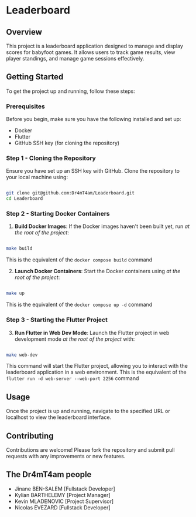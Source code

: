 # Leaderboard

## Overview

This project is a leaderboard application designed to manage and display scores for babyfoot games. It allows users to track game results, view player standings, and manage game sessions effectively.

## Getting Started

To get the project up and running, follow these steps:

### Prerequisites

Before you begin, make sure you have the following installed and set up:

- Docker
- Flutter
- GitHub SSH key (for cloning the repository)

### Step 1 - Cloning the Repository

Ensure you have set up an SSH key with GitHub. Clone the repository to your local machine using:

```bash

git clone git@github.com:Dr4mT4am/Leaderboard.git
cd Leaderboard

```

### Step 2 - Starting Docker Containers

1. **Build Docker Images**: If the Docker images haven't been built yet, run _at the root of the project_:

```bash

make build

```

This is the equivalent of the `docker compose build` command

2. **Launch Docker Containers**: Start the Docker containers using _at the root of the project_:

```bash

make up

```

This is the equivalent of the `docker compose up -d` command

### Step 3 - Starting the Flutter Project

3. **Run Flutter in Web Dev Mode**: Launch the Flutter project in web development mode _at the root of the project_ with:

```bash

make web-dev

```

This command will start the Flutter project, allowing you to interact with the leaderboard application in a web environment. This is the equivalent of the `flutter run -d web-server --web-port 2256` command

## Usage

Once the project is up and running, navigate to the specified URL or localhost to view the leaderboard interface.

## Contributing

Contributions are welcome! Please fork the repository and submit pull requests with any improvements or new features.

## The Dr4mT4am people

- Jinane BEN-SALEM [Fullstack Developer]
- Kylian BARTHELEMY [Project Manager]
- Kevin MLADENOVIC [Project Supervisor]
- Nicolas EVEZARD [Fullstack Developer]
